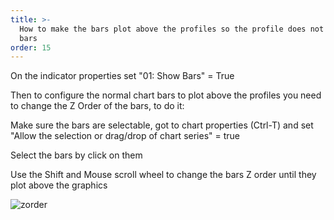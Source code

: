 ```yaml
---
title: >-
  How to make the bars plot above the profiles so the profile does not hide the
  bars
order: 15
---
```

On the indicator properties set "01: Show Bars" = True



Then to configure the normal chart bars to plot above the profiles you need to change the Z Order of the bars, to do it:



Make sure the bars are selectable, got to chart properties (Ctrl-T) and set "Allow the selection or drag/drop of chart series" = true



Select the bars by click on them



Use the Shift and Mouse scroll wheel to change the bars Z order until they plot above the graphics

![zorder](/media/zorder3.png)
